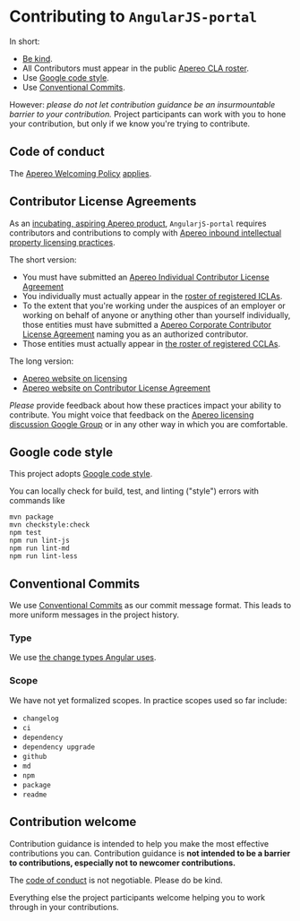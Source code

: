 # Contributing to `AngularJS-portal`

In short:

+ [Be kind][code of conduct].
+ All Contributors must appear in the public [Apereo CLA roster][].
+ Use [Google code style][].
+ Use [Conventional Commits][].

However: *please do not let contribution guidance be an insurmountable barrier to your contribution.* Project participants can work with you to hone your contribution, but only if we know you're trying to contribute.

## Code of conduct

The [Apereo Welcoming Policy][] [applies][code of conduct].

## Contributor License Agreements

As an [incubating, aspiring Apereo product][AngularJS-portal website on incubating], `AngularjS-portal` requires contributors and contributions to comply with [Apereo inbound intellectual property licensing practices][].

The short version:

+ You must have submitted an [Apereo Individual Contributor License Agreement][]
+ You individually must actually appear in the [roster of registered ICLAs][Apereo CLA roster].
+ To the extent that you're working under the auspices of an employer or working on behalf of anyone or anything other than yourself individually, those entities must have submitted a [Apereo Corporate Contributor License Agreement][] naming you as an authorized contributor.
+ Those entities must actually appear in [the roster of registered CCLAs][Apereo CLA roster].

The long version:

+ [Apereo website on licensing][]
+ [Apereo website on Contributor License Agreement][]

*Please* provide feedback about how these practices impact your ability to contribute. You might voice that feedback on the [Apereo licensing discussion Google Group][] or in any other way in which you are comfortable.

## Google code style

This project adopts [Google code style][].

You can locally check for build, test, and linting ("style") errors with commands like

```shell
mvn package
mvn checkstyle:check
npm test
npm run lint-js
npm run lint-md
npm run lint-less
```

## Conventional Commits

We use [Conventional Commits][] as our commit message format. This leads to more
uniform messages in the project history.

### Type

We use [the change types Angular uses][].


### Scope

We have not yet formalized scopes. In practice scopes used so far include:

+ `changelog`
+ `ci`
+ `dependency`
+ `dependency upgrade`
+ `github`
+ `md`
+ `npm`
+ `package`
+ `readme`

## Contribution welcome

Contribution guidance is intended to help you make the most effective contributions you can. Contribution guidance is **not intended to be a barrier to contributions, especially not to newcomer contributions.**

The [code of conduct][] is not negotiable. Please do be kind.

Everything else the project participants welcome helping you to work through in your contributions.


[AngularJS-portal website on incubating]: http://uw-madison-doit.github.io/angularjs-portal/apereo-incubation.html
[Apereo CLA roster]: http://licensing.apereo.org/completed-clas
[Apereo Corporate Contributor License Agreement]: https://www.apereo.org/sites/default/files/Licensing%20Agreements/apereo-ccla.pdf
[Apereo inbound intellectual property licensing practices]: https://www.apereo.org/licensing/practices
[Apereo Individual Contributor License Agreement]: https://www.apereo.org/sites/default/files/Licensing%20Agreements/apereo-icla.pdf
[Apereo licensing discussion Google Group]: https://groups.google.com/a/apereo.org/forum/#!forum/licensing-discuss
[Apereo website on Contributor License Agreement]: https://www.apereo.org/licensing/agreements
[Apereo website on licensing]: https://www.apereo.org/licensing
[Apereo Welcoming Policy]: https://www.apereo.org/content/apereo-welcoming-policy
[code of conduct]: ../CODE_OF_CONDUCT.md
[Conventional Commits]: https://conventionalcommits.org/
[Google code style]: https://google.github.io/styleguide/
[the change types Angular uses]: https://github.com/angular/angular.js/blob/master/CONTRIBUTING.md#commit
